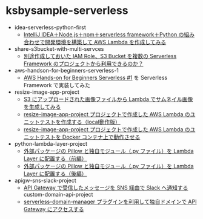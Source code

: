 # ksbysample-serverless

* idea-serverless-python-first
    * [IntelliJ IDEA＋Node.js＋npm＋serverless framework＋Python の組み合わせで開発環境を構築して AWS Lambda を作成してみる](https://ksby.hatenablog.com/entry/2020/05/24/101424)
* share-s3bucket-with-multi-servces
    * [別途作成しておいた IAM Role、S3 Bucket を複数の Serverless Framework のプロジェクトから利用できるのか？](https://ksby.hatenablog.com/entry/2020/05/26/000657)
* aws-handson-for-beginners-serverless-1
    * [AWS Hands-on for Beginners Serverless #1](https://pages.awscloud.com/event_JAPAN_Hands-on-for-Beginners-Serverless-2019_LP.html?trk=aws_introduction_page) を Serverless Framework で実装してみた
* resize-image-app-project
    * [S3 にアップロードされた画像ファイルから Lambda でサムネイル画像を生成してみる](https://ksby.hatenablog.com/entry/2020/06/10/195443)
    * [resize-image-app-project プロジェクトで作成した AWS Lambda のユニットテストを作成する（local動作版）](https://ksby.hatenablog.com/entry/2020/06/13/150156)
    * [resize-image-app-project プロジェクトで作成した AWS Lambda のユニットテストを Docker コンテナ上で動作させる](https://ksby.hatenablog.com/entry/2020/06/13/222741)
* python-lambda-layer-project
    * [外部パッケージの Pillow と独自モジュール（.py ファイル）を Lambda Layer に配置する（前編）](https://ksby.hatenablog.com/entry/2020/06/20/095652)
    * [外部パッケージの Pillow と独自モジュール（.py ファイル）を Lambda Layer に配置する（後編）](https://ksby.hatenablog.com/entry/2020/06/20/095752)
* apigw-sns-slack-project
    * [API Gateway で受信したメッセージを SNS 経由で Slack へ通知する](https://ksby.hatenablog.com/entry/2020/06/24/114415)
custom-domain-api-project
    * [serverless-domain-manager プラグインを利用して独自ドメインで API Gateway にアクセスする](https://ksby.hatenablog.com/entry/2020/06/24/174834)
